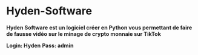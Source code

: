 # Hyden-Software

**Hyden Software est un logiciel créer en Python vous permettant de faire de fausse vidéo sur le minage de crypto monnaie sur TikTok**

**Login: Hyden**
**Pass: admin**
